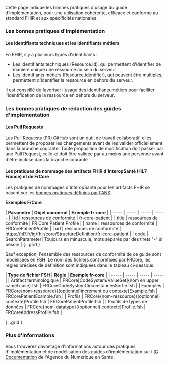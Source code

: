 Cette page indique les bonnes pratiques d'usage du guide d’implémentation, pour une utilisation cohérente, efficace et conforme au standard FHIR et aux spécificités nationales.

### Les bonnes pratiques d'implémentation

#### Les identifiants techniques et les identifiants métiers

En FHIR, il y a plusieurs types d'identifiants :

* Les identifiants techniques (Resource.id), qui permettent d'identifier de manière unique une ressource au sein du serveur
* Les identifiants métiers (Resource.identifier), qui peuvent être multiples, permettent d'identifier la ressource en dehors du serveur.

Il est conseillé de favoriser l'usage des identifiants métiers pour faciliter l'identification de la ressource en dehors du serveur.

### Les bonnes pratiques de rédaction des guides d'implémentation

#### Les Pull Requests

Les Pull Requests (PR) GitHub sont un outil de travail collaboratif, elles permettent de proposer les changements avant de les valider officiellement dans la branche courante. Toute proposition de modification doit passer par une Pull Request, celle-ci doit être validée par au moins une personne avant d'être incluse dans la branche courante

#### Les pratiques de nommage des artifacts FHIR d'InteropSanté (HL7 France) et de FrCore

Les pratiques de nommages d'InteropSanté pour les artifacts FHIR se basent sur les [bonnes pratiques définies par l'ANS](https://interop.esante.gouv.fr/ig/documentation/bonnes_pratiques_modeler.html).

**Exemples FrCore**

| **Paramètre** | **Objet concerné** | **Exemple fr-core** |
| ----- | ----- | ----- | ----- |
| id | ressources de conformité | fr-core-patient |
| title | ressources de conformité | FR Core Patient Profile |
| name | ressources de conformité | FRCorePatientProfile |
| url | ressources de conformité | https://hl7.fr/ig/fhir/core/StructureDefinition/fr-core-patient |
| code  | SearchParameter| Toujours en minuscule, mots séparés par des tirets "-" si besoin |
{: .grid }

Sauf exception, l'ensemble des ressources de conformité de ce guide sont modélisées en FSH. Le nom des fichiers sont préfixés par FRCore, les règles précises de définition sont indiquées dans le tableau ci-dessous.

| **Type de fichier FSH** | **Règle** | **Exemple fr-core** |
| ----- | ----- | ----- | ----- |
| Artifact terminologique | FRCore[CodeSystem/ValueSet]{nom en upper camel case}.fsh | FRCoreCodeSystemCirconstancesSortie.fsh |
| Exemples | FRCore{nom-ressource}{(optionnel)incrément ou contexte}Example.fsh | FRCorePatientExample.fsh |
| Profils | FRCore{nom-ressource}{(optionnel) contexte}Profile.fsh | FRCorePatientProfile.fsh |
| Profils de types de données | FRCore{nom-datatype}{(optionnel) contexte}Profile.fsh | FRCoreAddressProfile.fsh |

{: .grid }


### Plus d'informations

Vous trouverez davantage d'informations autour des pratiques d'implémentation et de modélisation des guides d'implémentation sur l'[IG Documentation](https://interop.esante.gouv.fr/ig/documentation) de l'Agence du Numérique en Santé.

